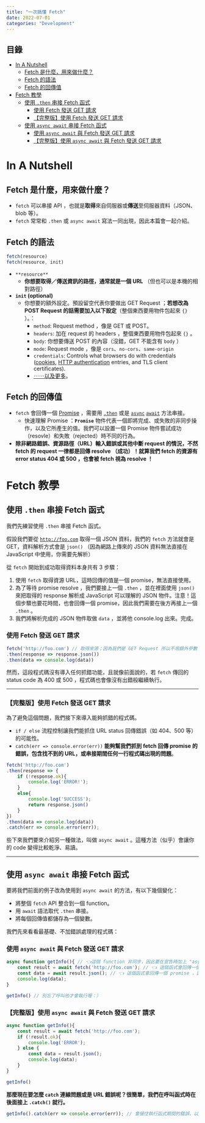 ```yaml
---
title: "一次搞懂 Fetch"
date: 2022-07-01
categories: "Development"
---
```


## 目錄

- [In A Nutshell](#in-a-nutshell)
  - [Fetch 是什麼，用來做什麼？](#fetch-是什麼用來做什麼)
  - [Fetch 的語法](#fetch-的語法)
  - [Fetch 的回傳值](#fetch-的回傳值)
- [Fetch 教學](#fetch-教學)
  - [使用 `.then` 串接 Fetch 函式](#使用-then-串接-fetch-函式)
    - [使用 Fetch 發送 GET 請求](#使用-fetch-發送-get-請求)
    - [【完整版】使用 Fetch 發送 GET 請求](#完整版使用-fetch-發送-get-請求)
  - [使用 `async await` 串接 Fetch 函式](#使用-async-await-串接-fetch-函式)
    - [使用 `async await` 與 Fetch 發送 GET 請求](#使用-async-await-與-fetch-發送-get-請求)
    - [【完整版】使用 `async await` 與 Fetch 發送 GET 請求](#完整版使用-async-await-與-fetch-發送-get-請求)

# In A Nutshell

## Fetch 是什麼，用來做什麼？

- `fetch` 可以串接 API ，也就是**取得**來自伺服器或**傳送**至伺服器資料（JSON、blob 等）。
- `fetch` 常常和 `.then` 或 `async await` 寫法一同出現，因此本篇會一起介紹。

## Fetch 的語法

```jsx
fetch(resource)
fetch(resource, init)
```

- `**resource**`
    - **你想要取得／傳送資訊的路徑，通常就是一個 URL** （但也可以是本機的相對路徑）
- **`init` (optional)**
    - 你想要的額外設定。預設留空代表你要做出 GET Request ；**若想改為 POST Request 的話需要加入以下設定**（整個東西要用物件包起來 `{}` ）。：
        - `method`: Request method ，像是 GET 或 POST。
        - `headers`: 加在 request 的 headers ，整個東西要用物件包起來 `{}` 。
        - `body`: 你想要傳送 POST 的內容（沒錯，GET 不能含有 `body` ）
        - `mode`: Request mode ，像是 `cors`、`no-cors`、`same-origin`
        - `credentials`: Controls what browsers do with credentials ([cookies](https://developer.mozilla.org/en-US/docs/Web/HTTP/Cookies), [HTTP authentication](https://developer.mozilla.org/en-US/docs/Web/HTTP/Authentication) entries, and TLS client certificates).
        - [⋯⋯以及更多](https://developer.mozilla.org/en-US/docs/Web/API/fetch#browser_compatibility)。

## Fetch 的回傳值

- `fetch` 會回傳一個 [Promise](https://developer.mozilla.org/zh-TW/docs/Web/JavaScript/Reference/Global_Objects/Promise) ，需要用 [`.then`](https://developer.mozilla.org/zh-TW/docs/Web/JavaScript/Reference/Global_Objects/Promise/then) 或是 [`async`](https://developer.mozilla.org/zh-TW/docs/Web/JavaScript/Reference/Statements/async_function) [`await`](https://developer.mozilla.org/zh-TW/docs/Web/JavaScript/Reference/Operators/await) 方法串接。
    - 快速理解 Promise ：**`Promise`** 物件代表一個即將完成、或失敗的非同步操作，以及它所產生的值。我們可以設置一個 Promise 物件嘗試成功（resovle）和失敗（rejected）時不同的行為。
- **除非網路錯誤、資源路徑（URL）輸入錯誤或其他中斷 request 的情況，不然 fetch 的 request 一律都是回傳 resolve （成功）！就算我們 fetch 的資源有 error status 404 或 500 ，也會被 fetch 視為 resolve ！**

# Fetch 教學

## 使用 `.then` 串接 Fetch 函式

我們先練習使用 `.then` 串接 Fetch 函式。

假設我們要從 [`http://foo.com`](http://foo.com) 取得一個 JSON 資料，我們的 `fetch` 方法就會是 GET，資料解析方式會是 `json()` （因為網路上傳來的 JSON 資料無法直接在 JavaScript 中使用，你需要先解析）

從 `fetch` 開始到成功取得資料本身共有 3 步驟：

1. 使用 `fetch` 取得資源 URL，這時回傳的值是一個 promise，無法直接使用。
2. 為了等待 promise resolve ，我們要接上一個 `.then` ，並在裡面使用 `json()` 來把取得的 response 解析成 JavaScript 可以理解的 JSON 物件。注意！這個步驟也要花時間，也會回傳一個 promise，因此我們需要在後方再接上一個 `.then` 。
3. 我們將解析完成的 JSON 物件取做 `data` ，並將他 console.log 出來。完成。

### 使用 Fetch 發送 GET 請求

```jsx
fetch('http://foo.com') // 取得來源；因為我們是 GET Request 所以不用額外參數
.then(response => response.json())
.then(data => console.log(data)) 
```

然而，這段程式碼沒有導入任何抓錯功能，且就像前面說的，若 `fetch` 傳回的 status code 為 400 或 500 ，程式碼也會像沒有出錯般繼續執行。

---

### 【完整版】使用 Fetch 發送 GET 請求

為了避免這個問題，我們接下來導入能夠抓錯的程式碼。

- `if / else` 流程控制讓我們能抓住 URL status 回傳錯誤（如 404、500 等）的可能性。
- `catch(err => console.error(err))` **能夠幫我們抓到 fetch 回傳 promise 的錯誤，包含找不到的 URL，或串接期間任何一行程式碼出現的問題**。

```jsx
fetch('http://foo.com')
.then(response => {
	if (!response.ok){
		console.log('ERROR!');
	}
	else{
		console.log('SUCCESS');
		return response.json()
	}
})
.then(data => console.log(data))
.catch(err => console.error(err));
```

些下來我們要來介紹另一種做法，叫做 `async await` 。這種方法（似乎）會讓你的 code 變得比較乾淨、易讀。

---

## 使用 `async await` 串接 Fetch 函式

要將我們前面的例子改為使用到 `async await` 的方法，有以下幾個變化：

- 將整個 `fetch` API 整合到一個 function。
- 用 `await` 語法取代 `.then` 串接。
- 將每個回傳值都儲存為一個變數。

我們先來看看最基礎、不加錯誤處理的程式碼：

### 使用 `async await` 與 Fetch 發送 GET 請求

```jsx
async function getInfo(){ // 👈這個 function 非同步，因此要在宣告時加上 "async"！
	const result = await fetch('http://foo.com'); // 👈 這個函式會回傳一個 promise ，因此要在前加上 "await"！
	const data = await result.json(); // 👈 這個函式會回傳一個 promise ，因此要在前加上 "await"！
	console.log(data);
}

getInfo() // 別忘了呼叫他才會執行喔：）
```

### 【完整版】使用 `async await` 與 Fetch 發送 GET 請求

```jsx
async function getInfo(){
	const result = await fetch('http://foo.com');
	if (!result.ok){
		console.log('ERROR');
	} else {
		const data = result.json();
		console.log(data);
	}
}

getInfo()
```

**那麼現在要怎麼 `catch` 連線問題或是 URL 錯誤呢？很簡單，我們在呼叫函式時在後面接上 `.catch()` 就行。**

```jsx
getInfo().catch(err => console.error(err)); // 會接住執行函式期間的錯誤，以及 URL 和網路錯誤。
```